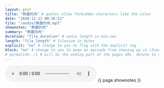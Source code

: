 ```yaml
---
layout: post
title: "無盡的肉" # quotes allow forbidden characters like the colon
date: "2020-12-13 00:36:52"
file: "/audio/無盡的肉.mp3"
shownotes: "無盡的肉"
summary: "無盡的肉"
duration: "file_duration" # audio length in min:sec
length: "file_length" # filesize in bytes
explicit: "no" # change to yes to flag with the explicit tag
block: "no" # change to yes to keep an episode from showing up in iTunes
# permalink: /1 # will be the ending part of the pages URL, delete to default to the title
---
```


<audio controls>
<source src="{{site.url}}{{site.baseurl}}{{ page.file }}" type="audio/x-mp3">
Your browser does not support the audio element.
</audio>
{{ page.shownotes }}
